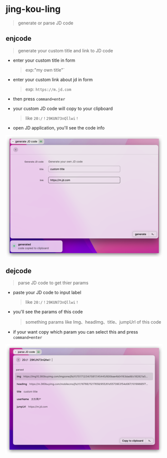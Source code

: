 # jing-kou-ling
> generate or parse JD code

## enjcode
> generate your custom title and link to JD code

 -   enter your custom title in form 
     > exp:"my own title"`

 -   enter your custom link about jd in form
     > exp: `https://m.jd.com`

 -   then press `command+enter`

 -   your custom JD code will copy to your clipboard
     > like `20:/！29KUN73nQllwi！`

 -   open JD application, you'll see the code info

![enjcode](./media/enjcode.png)

## dejcode
> parse JD code to get thier params

 - paste your JD code to input label
   > like `20:/！29KUN73nQllwi！`

 - you'll see the params of this code
     > something params like Img、headImg、title、jumpUrl of this code

 - if your want copy which param you can select this and press `command+enter`

![dejcode](./media/dejcode.png)